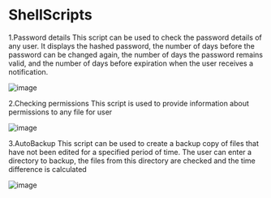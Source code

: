 # ShellScripts

1.Password details
This script can be used to check the password details of any user. It displays the hashed password, the number of days before the password can be changed again, the number of days the password remains valid, and the number of days before expiration when the user receives a notification.

![image](https://github.com/user-attachments/assets/4bf18d0c-2dc4-4643-959b-57b2b09d34e2)


2.Checking permissions
This script is used to provide information about permissions to any file for user

![image](https://github.com/user-attachments/assets/f6d17cd9-8d11-4ec6-a7cc-fc3e19f02c1c)


3.AutoBackup
This script can be used to create a backup copy of files that have not been edited for a specified period of time. The user can enter a directory to backup, the files from this directory are checked and the time difference is calculated

![image](https://github.com/user-attachments/assets/42a821c6-1d78-4467-ae19-d345fb19807b)
